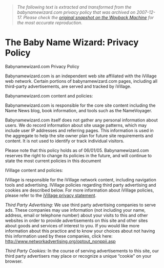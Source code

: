 > *The following text is extracted and transformed from the babynamewizard.com privacy policy that was archived on 2007-12-17. Please check the [original snapshot on the Wayback Machine](https://web.archive.org/web/20071217060947id_/http%3A//www.babynamewizard.com/privacy.html) for the most accurate reproduction.*

# The Baby Name Wizard: Privacy Policy

Babynamewizard.com Privacy Policy

Babynamewizard.com is an independent web site affiliated with the iVillage web network. Certain portions of babynamewizard.com pages, including all third-party advertisements, are served and tracked by iVillage.

Babynamewizard.com content and policies:

Babynamewizard.com is responsible for the core site content including the Name News blog, book information, and tools such as the NameVoyager.

Babynamewizard.com itself does not gather any personal information about users. We do record information about site usage patterns, which may include user IP addresses and referring pages. This information is used in the aggregate to help the site owner plan for future site requirements and content. It is not used to identify or track individual visitors. 

Please note that this policy holds as of 06/01/05. Babynamewizard.com reserves the right to change its policies in the future, and will continue to state the most current policies in this document

IVillage content and policies:

IVillage is responsible for the iVillage network content, including navigation tools and advertising. IVillage policies regarding third party advertising and cookies are described below. For more information about iVillage policies, please refer to the [iVillage privacy statement](http://www.ivillage.com/about/0,,qqzh,00.html).

_Third Party Advertising:_ We use third party advertising companies to serve ads. These companies may use information (not including your name, address, email or telephone number) about your visits to this and other websites in order to provide advertisements on this site and other sites about goods and services of interest to you. If you would like more information about this practice and to know your choices about not having this information used by these companies, click here: <http://www.networkadvertising.org/optout_nonppii.asp>

_Third Party Cookies:_ In the course of serving advertisements to this site, our third party advertisers may place or recognize a unique “cookie” on your browser.
